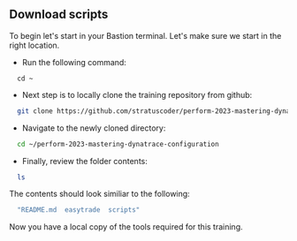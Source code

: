 ## Download scripts

To begin let's start in your Bastion terminal. Let's make sure we start in the right location.  

- Run the following command:

 ```
   cd ~
   ```

 - Next step is to locally clone the training repository from github:

 ```bash
   git clone https://github.com/stratuscoder/perform-2023-mastering-dynatrace-configuration.git
   ```

- Navigate to the newly cloned directory:

 ```bash
   cd ~/perform-2023-mastering-dynatrace-configuration
   ```

- Finally, review the folder contents:

 ```bash
   ls
   ```

The contents should look similiar to the following:

 ```bash
   "README.md  easytrade  scripts​"
   ```

Now you have a local copy of the tools required for this training.